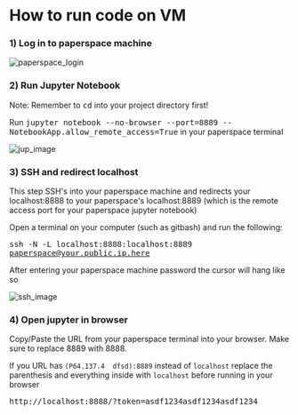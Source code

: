 # How to run code on VM

### 1) Log in to paperspace machine

![paperspace_login](https://i.gyazo.com/873efabc061a5b8738361ebb1894583e.png)

### 2) Run Jupyter Notebook

Note: Remember to <kbd>cd</kbd> into your project directory first!

Run <kbd> jupyter notebook --no-browser --port=8889 --NotebookApp.allow_remote_access=True</kbd> in your paperspace terminal

![jup_image](https://i.gyazo.com/b7b706095b35b00eea12d05e23914cb4.png)

### 3) SSH and redirect localhost

This step SSH's into your paperspace machine and redirects your localhost:8888 to your paperspace's localhost:8889 (which is the remote access port for your paperspace jupyter notebook)

Open a terminal on your computer (such as gitbash) and run the following:

<kbd>ssh -N -L localhost:8888:localhost:8889 paperspace@your.public.ip.here</kbd>

After entering your paperspace machine password the cursor will hang like so

![ssh_image](https://i.gyazo.com/b8d01c23ca19598ece8266d9dff7416e.png)

### 4) Open jupyter in browser

Copy/Paste the URL from your paperspace terminal into your browser. Make sure to replace 8889 with 8888.

If you URL has `(P64.137.4  dfsd):8889` instead of `localhost` replace the parenthesis and everything inside with `localhost` before running in your browser

<kbd>http://localhost:8888/?token=asdf1234asdf1234asdf1234</kbd>